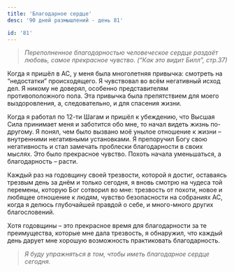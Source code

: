 ```yaml
---
title: 'Благодарное сердце'
desc: '90 дней размышлений - день 81'

id: '81'
---
```


> _Переполненное благодарностью человеческое сердце раздаёт любовь, самое
> прекрасное чувство. (“Как это видит Билл”, стр.37)_

Когда я пришёл в АС, у меня была многолетняя привычка: смотреть на
“недостатки” происходящего. Я чувствовал во всём негативный исход дел. Я
никому не доверял, особенно представителям противоположного пола. Эта привычка
была препятствием для моего выздоровления, а, следовательно, и для спасения
жизни.

Когда я работал по 12-ти Шагам и пришёл к убеждению, что Высшая Сила принимает
меня и заботится обо мне, то начал видеть жизнь по-другому. Я понял, чем было
вызвано моё унылое отношение к жизни – внутренними негативными установками. Я
препоручил Богу свою негативность и стал замечать проблески благодарности в
своих мыслях. Это было прекрасное чувство. Похоть начала уменьшаться, а
благодарность – расти.

Каждый раз на годовщину своей трезвости, которой я достиг, оставаясь трезвым
день за днём и только сегодня, я вновь смотрю на чудеса той перемены, которую
Бог сотворил во мне: трезвость от похоти, новое и любящее отношение к людям,
чувство безопасности на собраниях АС, когда я делюсь глубочайшей правдой о
себе, и много-много других благословений.

Хотя годовщины – это прекрасное время для благодарности за те преимущества,
которые мне дала трезвость, я обнаружил, что каждый день дарует мне хорошую
возможность практиковать благодарность.

> _Я буду упражняться в том, чтобы иметь благодарное сердце сегодня._

